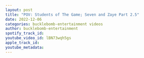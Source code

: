 ```yaml
---
layout: post
title: "POV: Students of The Game; Seven and Zaye Part 2.5"
date: 2022-12-06
categories: bucklebomb-entertainment videos
author: bucklebomb-entertainment
spotify_track_id: 
youtube_video_id: lBN73wqh5gs
apple_track_id: 
youtube_metadata: 
---
```

